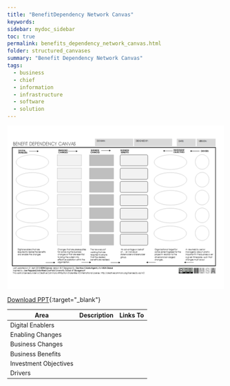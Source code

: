 ```yaml
---
title: "BenefitDependency Network Canvas"
keywords: 
sidebar: mydoc_sidebar
toc: true
permalink: benefits_dependency_network_canvas.html
folder: structured_canvases
summary: "Benefit Dependency Network Canvas"
tags: 
  - business
  - chief
  - information
  - infrastructure
  - software
  - solution
---
```


![image001](media/benefits_dependency_network_canvas.svg)

[Download PPT](media/ppt/benefits_dependency_network_canvas.ppt){:target="_blank"}

| Area                  | Description | Links To |
| --------------------- | ----------- | -------- |
| Digital Enablers      |             |          |
| Enabling Changes      |             |          |
| Business Changes      |             |          |
| Business Benefits     |             |          |
| Investment Objectives |             |          |
| Drivers               |             |          |